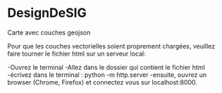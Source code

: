 # DesignDeSIG
Carte avec couches geojson

Pour que les couches vectorielles soient proprement chargées, veuillez faire tourner le fichier html sur un serveur local:

-Ouvrez le terminal
-Allez dans le dossier qui contient le fichier html
-écrivez dans le terminal : python -m http.server
-ensuite, ouvrez un browser (Chrome, Firefox) et connectez vous sur localhost:8000.
